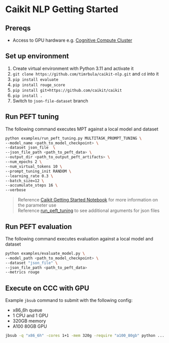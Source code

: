 # Caikit NLP Getting Started

## Prereqs

- Access to GPU hardware e.g. [Cognitive Compute Cluster](http://ccc.pok.ibm.com:1313/)

## Set up environment

1. Create virtual environment with Python 3.11 and activate it
2. `git clone https://github.com/timrbula/caikit-nlp.git` and `cd` into it
3. `pip install evaluate`
4. `pip install rouge_score`
5. `pip install git+https://github.com/caikit/caikit`
6. `pip install .`
7. Switch to `json-file-dataset` branch

## Run PEFT tuning

The following command executes MPT against a local model and dataset

```sh
python examples/run_peft_tuning.py MULTITASK_PROMPT_TUNING \
--model_name <path_to_model_checkpoint> \
--dataset json_file  \
--json_file_path <path_to_peft_data> \
--output_dir <path_to_output_peft_artifacts> \
--num_epochs 2 \
--num_virtual_tokens 10 \
--prompt_tuning_init RANDOM \
--learning_rate 0.3 \
--batch_size=12 \
--accumulate_steps 16 \
--verbose
```

> Reference [Caikit Getting Started Notebook](Caikit_Getting_Started.ipynb) for more information on the parameter use  
> Reference [run_peft_tuning](https://github.com/timrbula/caikit-nlp/blob/json-file-dataset/examples/run_peft_tuning.py#L245) to see additional arguments for json files


## Run PEFT evaluation

The following command executes evaluation against a local model and dataset

```sh
python examples/evaluate_model.py \
--model_path <path_to_model_checkpoint> \
--dataset "json_file" \
--json_file_path <path_to_peft_data>
--metrics rouge
```

## Execute on CCC with GPU

Example `jbsub` command to submit with the following config:

- x86_6h queue
- 1 CPU and 1 GPU
- 320GB memory
- A100 80GB GPU

```sh
jbsub -q "x86_6h" -cores 1+1 -mem 320g -require "a100_80gb" python ...
```
